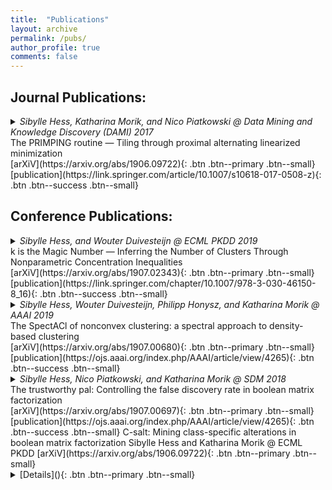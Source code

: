 ```yaml
---
title:  "Publications"
layout: archive
permalink: /pubs/
author_profile: true
comments: false
---
```


## Journal Publications:
<details>
  <summary>
    <i>Sibylle Hess, Katharina Morik, and Nico Piatkowski @ Data Mining and Knowledge Discovery (DAMI) 2017</i><br>
    The PRIMPING routine — Tiling through proximal alternating linearized minimization
  </summary>
  <p>
  The Primping Routine introduces a novel optimization procedure for the combinatorial problem of Boolean Matrix Factorization (BMF), based on recent advances in nonconvex optimization. The proposed procedure has been the first to enable the highly parallel implementation of a BMF algorithm on Graphics Processing Units (GPUs), replacing the so far used heuristic procedures. Furthermore, a minimum description length based criterion is introduced which enables an accurate automatic determination of the number of clusters. The introduced proximal operator for binary optimization has been extended for integer optimization in the scope of estimating exponential families 
<a href="https://eldorado.tu-dortmund.de/bitstream/2003/36877/1/Dissertation_Piatkowski.pdf">(Piatkowski, 2018)</a>.
   </p>
</details>
[arXiV](https://arxiv.org/abs/1906.09722){: .btn .btn--primary .btn--small} [publication](https://link.springer.com/article/10.1007/s10618-017-0508-z){: .btn .btn--success .btn--small}

## Conference Publications:

<details>
  <summary><i>Sibylle Hess, and Wouter Duivesteijn @ ECML PKDD 2019</i> <br>
   k is the Magic Number — Inferring the Number of Clusters Through Nonparametric Concentration Inequalities 
  </summary>
  This paper extends the idea of \emph{the trustworthy pal} to select clusters based on the probability that a cluster is generated by noise effects to clusters in the real-valued vector space computed by $k$-means. Here, me and my co-author have proposed a bound on the question whether a cluster is likely to be part of another, overarching cluster. For real-valued clustering, comparable probability bounds exist, but only for specific (e.g., Gaussian) distributions of points within one cluster. Our novel bound does not require assumptions of specific probability distribution and relies only on easily computed parameters of the data, such as the mean and variance of points within each cluster. This makes our novel approach suitable for the application of clustering methods which work on a transformation of the input data such as \textsc{SpectACl}.
</details>
[arXiV](https://arxiv.org/abs/1907.02343){: .btn .btn--primary .btn--small} [publication](https://link.springer.com/chapter/10.1007/978-3-030-46150-8_16){: .btn .btn--success .btn--small}
<details>
  <summary><i> Sibylle Hess, Wouter Duivesteijn, Philipp Honysz, and Katharina Morik @ AAAI 2019</i> <br> 
    The SpectACl of nonconvex clustering: a spectral approach to density-based clustering
  </summary> 
  This paper fills a long standing theoretical gap, showing why the application of $k$-means in Spectral Clustering is not only practically but also theoretically justified. This insight led to the proposal of a novel robust and feasible algorithm <i>SpectACl</i>. <i>SpectACl</i> is able to outperform more advanced and theoretically more expressive approaches which learn the similarity matrix simultaneously with the clustering.
</details>
[arXiV](https://arxiv.org/abs/1907.00680){: .btn .btn--primary .btn--small} [publication](https://ojs.aaai.org/index.php/AAAI/article/view/4265){: .btn .btn--success .btn--small}
<details>
  <summary><i> Sibylle Hess, Nico Piatkowski, and Katharina Morik @ SDM 2018 </i> <br>
    The trustworthy pal: Controlling the false discovery rate in boolean matrix factorization 
  </summary>
  In this paper, we provide the first criterion to determine the number of clusters in BMF based on probability theory. Me and my co-authors have   provided a probabilistic bound on the question "Given my data has <i>p\%</i> noise, how likely is this cluster (returned by my method of choice) mainly composed of noise?". This approach certifies the returned clustering in the sense that any of the clusters is only with a small (user-defined) probability an artifact of noise.
</details>
[arXiV](https://arxiv.org/abs/1907.00697){: .btn .btn--primary .btn--small} [publication](https://ojs.aaai.org/index.php/AAAI/article/view/4265){: .btn .btn--success .btn--small}
C-salt: Mining class-specific alterations in boolean matrix factorization
Sibylle Hess and Katharina Morik @ ECML PKDD
[arXiV](https://arxiv.org/abs/1906.09722){: .btn .btn--primary .btn--small}
<details>
  <summary>[Details](){: .btn .btn--primary .btn--small}</summary>
  Some details
</details>
